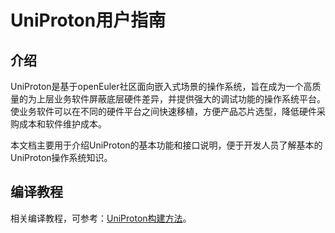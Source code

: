 # UniProton用户指南

## 介绍

UniProton是基于openEuler社区面向嵌入式场景的操作系统，旨在成为一个高质量的为上层业务软件屏蔽底层硬件差异，并提供强大的调试功能的操作系统平台。使业务软件可以在不同的硬件平台之间快速移植，方便产品芯片选型，降低硬件采购成本和软件维护成本。

本文档主要用于介绍UniProton的基本功能和接口说明，便于开发人员了解基本的UniProton操作系统知识。

## 编译教程

相关编译教程，可参考：[UniProton构建方法](https://gitee.com/openeuler/UniProton/blob/master/doc/demo_guide/UniProton_build.md)。
